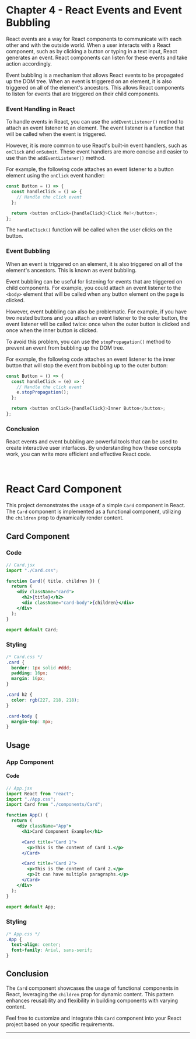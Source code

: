 # Chapter 4 - React Events and Event Bubbling

React events are a way for React components to communicate with each other and with the outside world. When a user interacts with a React component, such as by clicking a button or typing in a text input, React generates an event. React components can listen for these events and take action accordingly.

Event bubbling is a mechanism that allows React events to be propagated up the DOM tree. When an event is triggered on an element, it is also triggered on all of the element's ancestors. This allows React components to listen for events that are triggered on their child components.

### Event Handling in React

To handle events in React, you can use the `addEventListener()` method to attach an event listener to an element. The event listener is a function that will be called when the event is triggered.

However, it is more common to use React's built-in event handlers, such as `onClick` and `onSubmit`. These event handlers are more concise and easier to use than the `addEventListener()` method.

For example, the following code attaches an event listener to a button element using the `onClick` event handler:

```javascript
const Button = () => {
  const handleClick = () => {
    // Handle the click event
  };

  return <button onClick={handleClick}>Click Me!</button>;
};
```

The `handleClick()` function will be called when the user clicks on the button.

### Event Bubbling

When an event is triggered on an element, it is also triggered on all of the element's ancestors. This is known as event bubbling.

Event bubbling can be useful for listening for events that are triggered on child components. For example, you could attach an event listener to the `<body>` element that will be called when any button element on the page is clicked.

However, event bubbling can also be problematic. For example, if you have two nested buttons and you attach an event listener to the outer button, the event listener will be called twice: once when the outer button is clicked and once when the inner button is clicked.

To avoid this problem, you can use the `stopPropagation()` method to prevent an event from bubbling up the DOM tree.

For example, the following code attaches an event listener to the inner button that will stop the event from bubbling up to the outer button:

```javascript
const Button = () => {
  const handleClick = (e) => {
    // Handle the click event
    e.stopPropagation();
  };

  return <button onClick={handleClick}>Inner Button</button>;
};
```

### Conclusion

React events and event bubbling are powerful tools that can be used to create interactive user interfaces. By understanding how these concepts work, you can write more efficient and effective React code.

<br>

# React Card Component

This project demonstrates the usage of a simple `Card` component in React. The `Card` component is implemented as a functional component, utilizing the `children` prop to dynamically render content.

## Card Component

### Code

```jsx
// Card.jsx
import "./Card.css";

function Card({ title, children }) {
  return (
    <div className="card">
      <h2>{title}</h2>
      <div className="card-body">{children}</div>
    </div>
  );
}

export default Card;
```

### Styling

```css
/* Card.css */
.card {
  border: 1px solid #ddd;
  padding: 16px;
  margin: 16px;
}

.card h2 {
  color: rgb(227, 218, 218);
}

.card-body {
  margin-top: 8px;
}
```

## Usage

### App Component

#### Code

```jsx
// App.jsx
import React from "react";
import "./App.css";
import Card from "./components/Card";

function App() {
  return (
    <div className="App">
      <h1>Card Component Example</h1>

      <Card title="Card 1">
        <p>This is the content of Card 1.</p>
      </Card>

      <Card title="Card 2">
        <p>This is the content of Card 2.</p>
        <p>It can have multiple paragraphs.</p>
      </Card>
    </div>
  );
}

export default App;
```

### Styling

```css
/* App.css */
.App {
  text-align: center;
  font-family: Arial, sans-serif;
}
```

## Conclusion

The `Card` component showcases the usage of functional components in React, leveraging the `children` prop for dynamic content. This pattern enhances reusability and flexibility in building components with varying content.

Feel free to customize and integrate this `Card` component into your React project based on your specific requirements.

---
